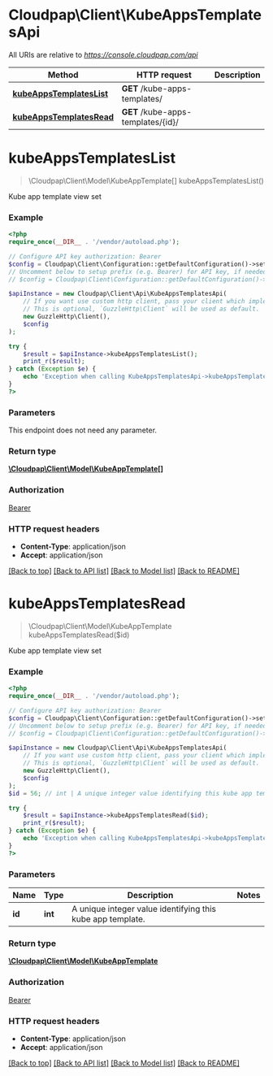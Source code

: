 # Cloudpap\Client\KubeAppsTemplatesApi

All URIs are relative to *https://console.cloudpap.com/api*

Method | HTTP request | Description
------------- | ------------- | -------------
[**kubeAppsTemplatesList**](KubeAppsTemplatesApi.md#kubeAppsTemplatesList) | **GET** /kube-apps-templates/ | 
[**kubeAppsTemplatesRead**](KubeAppsTemplatesApi.md#kubeAppsTemplatesRead) | **GET** /kube-apps-templates/{id}/ | 


# **kubeAppsTemplatesList**
> \Cloudpap\Client\Model\KubeAppTemplate[] kubeAppsTemplatesList()



Kube app template view set

### Example
```php
<?php
require_once(__DIR__ . '/vendor/autoload.php');

// Configure API key authorization: Bearer
$config = Cloudpap\Client\Configuration::getDefaultConfiguration()->setApiKey('Authorization', 'YOUR_API_KEY');
// Uncomment below to setup prefix (e.g. Bearer) for API key, if needed
// $config = Cloudpap\Client\Configuration::getDefaultConfiguration()->setApiKeyPrefix('Authorization', 'Bearer');

$apiInstance = new Cloudpap\Client\Api\KubeAppsTemplatesApi(
    // If you want use custom http client, pass your client which implements `GuzzleHttp\ClientInterface`.
    // This is optional, `GuzzleHttp\Client` will be used as default.
    new GuzzleHttp\Client(),
    $config
);

try {
    $result = $apiInstance->kubeAppsTemplatesList();
    print_r($result);
} catch (Exception $e) {
    echo 'Exception when calling KubeAppsTemplatesApi->kubeAppsTemplatesList: ', $e->getMessage(), PHP_EOL;
}
?>
```

### Parameters
This endpoint does not need any parameter.

### Return type

[**\Cloudpap\Client\Model\KubeAppTemplate[]**](../Model/KubeAppTemplate.md)

### Authorization

[Bearer](../../README.md#Bearer)

### HTTP request headers

 - **Content-Type**: application/json
 - **Accept**: application/json

[[Back to top]](#) [[Back to API list]](../../README.md#documentation-for-api-endpoints) [[Back to Model list]](../../README.md#documentation-for-models) [[Back to README]](../../README.md)

# **kubeAppsTemplatesRead**
> \Cloudpap\Client\Model\KubeAppTemplate kubeAppsTemplatesRead($id)



Kube app template view set

### Example
```php
<?php
require_once(__DIR__ . '/vendor/autoload.php');

// Configure API key authorization: Bearer
$config = Cloudpap\Client\Configuration::getDefaultConfiguration()->setApiKey('Authorization', 'YOUR_API_KEY');
// Uncomment below to setup prefix (e.g. Bearer) for API key, if needed
// $config = Cloudpap\Client\Configuration::getDefaultConfiguration()->setApiKeyPrefix('Authorization', 'Bearer');

$apiInstance = new Cloudpap\Client\Api\KubeAppsTemplatesApi(
    // If you want use custom http client, pass your client which implements `GuzzleHttp\ClientInterface`.
    // This is optional, `GuzzleHttp\Client` will be used as default.
    new GuzzleHttp\Client(),
    $config
);
$id = 56; // int | A unique integer value identifying this kube app template.

try {
    $result = $apiInstance->kubeAppsTemplatesRead($id);
    print_r($result);
} catch (Exception $e) {
    echo 'Exception when calling KubeAppsTemplatesApi->kubeAppsTemplatesRead: ', $e->getMessage(), PHP_EOL;
}
?>
```

### Parameters

Name | Type | Description  | Notes
------------- | ------------- | ------------- | -------------
 **id** | **int**| A unique integer value identifying this kube app template. |

### Return type

[**\Cloudpap\Client\Model\KubeAppTemplate**](../Model/KubeAppTemplate.md)

### Authorization

[Bearer](../../README.md#Bearer)

### HTTP request headers

 - **Content-Type**: application/json
 - **Accept**: application/json

[[Back to top]](#) [[Back to API list]](../../README.md#documentation-for-api-endpoints) [[Back to Model list]](../../README.md#documentation-for-models) [[Back to README]](../../README.md)

